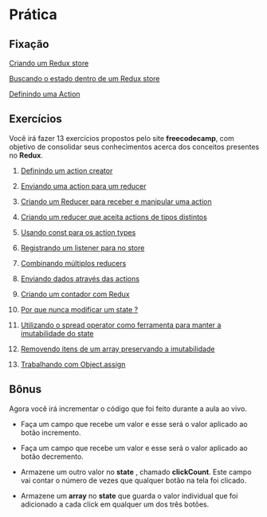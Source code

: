 # Prática

## Fixação

[Criando um Redux store](https://www.freecodecamp.org/learn/front-end-libraries/redux/create-a-redux-store)

[Buscando o estado dentro de um Redux store](https://www.freecodecamp.org/learn/front-end-libraries/redux/get-state-from-the-redux-store)

[Definindo uma Action](https://www.freecodecamp.org/learn/front-end-libraries/redux/define-a-redux-action)

## Exercícios

Você irá fazer 13 exercícios propostos pelo site **freecodecamp**, com objetivo de consolidar seus conhecimentos acerca dos conceitos presentes no **Redux**.

1. [Definindo um action creator](https://www.freecodecamp.org/learn/front-end-libraries/redux/define-an-action-creator)

2. [Enviando uma action para um reducer](https://www.freecodecamp.org/learn/front-end-libraries/redux/dispatch-an-action-event)

3. [Criando um Reducer para receber e manipular uma action](https://www.freecodecamp.org/learn/front-end-libraries/redux/handle-an-action-in-the-store)

4. [Criando um reducer que aceita actions de tipos distintos](https://www.freecodecamp.org/learn/front-end-libraries/redux/use-a-switch-statement-to-handle-multiple-actions)

5. [Usando const para os action types](https://www.freecodecamp.org/learn/front-end-libraries/redux/use-const-for-action-types/)

6. [Registrando um listener para no store](https://www.freecodecamp.org/learn/front-end-libraries/redux/register-a-store-listener)

7. [Combinando múltiplos reducers](https://www.freecodecamp.org/learn/front-end-libraries/redux/combine-multiple-reducers)

8. [Enviando dados através das actions](https://www.freecodecamp.org/learn/front-end-libraries/redux/send-action-data-to-the-store)

9. [Criando um contador com Redux](https://www.freecodecamp.org/learn/front-end-libraries/redux/write-a-counter-with-redux)

10. [Por que nunca modificar um state ?](https://www.freecodecamp.org/learn/front-end-libraries/redux/never-mutate-state)

11. [Utilizando o spread operator como ferramenta para manter a imutabilidade do state](https://www.freecodecamp.org/learn/front-end-libraries/redux/use-the-spread-operator-on-arrays)

12. [Removendo itens de um array preservando a imutabilidade](https://www.freecodecamp.org/learn/front-end-libraries/redux/remove-an-item-from-an-array)

13. [Trabalhando com Object.assign](https://www.freecodecamp.org/learn/front-end-libraries/redux/copy-an-object-with-object-assign)

## Bônus

Agora você irá incrementar o código que foi feito durante a aula ao vivo.

* Faça um campo que recebe um valor e esse será o valor aplicado ao botão incremento.

* Faça um campo que recebe um valor e esse será o valor aplicado ao botão decremento.

* Armazene um outro valor no **state** , chamado **clickCount**. Este campo vai contar o número de vezes que qualquer botão na tela foi clicado.

* Armazene um **array** no **state** que guarda o valor individual que foi adicionado a cada click em qualquer um dos três botões.
